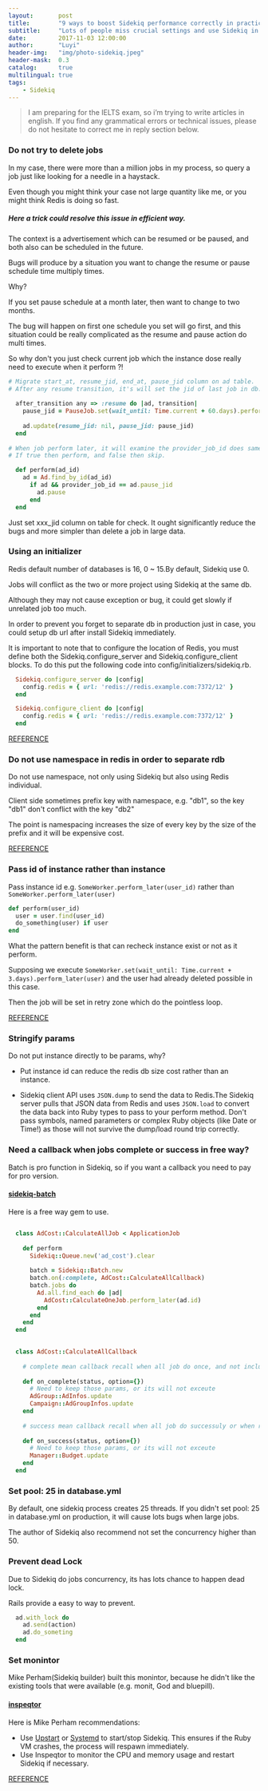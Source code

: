 ```yaml
---
layout:       post
title:        "9 ways to boost Sidekiq performance correctly in practical experiences"
subtitle:     "Lots of people miss crucial settings and use Sidekiq in poor efficiency way"
date:         2017-11-03 12:00:00
author:       "Luyi"
header-img:   "img/photo-sidekiq.jpeg"
header-mask:  0.3
catalog:      true
multilingual: true
tags:
    - Sidekiq
--- 
```

 

> I am preparing for the IELTS exam, so i’m trying to write articles in english.
> If you find any grammatical errors or technical issues, please do not hesitate to correct me in reply section below.

### Do not try to delete jobs 
In my case, there were more than a million jobs in my process, so query a job just like looking for a needle in a haystack.

Even though you might think your case not large quantity like me, or you might think Redis is doing so fast.

##### Here a trick could resolve this issue in efficient way.

The context is a advertisement which can be resumed or be paused, and both also can be scheduled in the future.

Bugs will produce by a situation you want to change the resume or pause schedule time multiply times.

Why?

If you set pause schedule at a month later, then want to change to two months.

The bug will happen on first one schedule you set will go first, and this situation could be really complicated as the resume and pause action do multi times.

So why don't you just check current job which the instance dose really need to execute when it perform ?!
   
```rb 
# Migrate start_at, resume_jid, end_at, pause_jid column on ad table.
# After any resume transition, it's will set the jid of last job in db.
 
  after_transition any => :resume do |ad, transition|
    pause_jid = PauseJob.set(wait_until: Time.current + 60.days).perform_later(ad.id).provider_job_id
  
    ad.update(resume_jid: nil, pause_jid: pause_jid)
  end   
      
# When job perform later, it will examine the provider_job_id does same with pause_jid the last time i set.
# If true then perform, and false then skip. 

  def perform(ad_id)
    ad = Ad.find_by_id(ad_id)   
      if ad && provider_job_id == ad.pause_jid
        ad.pause
      end   
  end
```
Just set xxx_jid column on table for check. It ought significantly reduce the bugs and more simpler than delete a job in large data.

### Using an initializer
Redis default number of databases is 16, 0 ~ 15.By default, Sidekiq use 0.

Jobs will conflict as the two or more project using Sidekiq at the same db.

Although they may not cause exception or bug, it could get slowly if unrelated job too much.

In order to prevent you forget to separate db in production just in case, you could setup db url after install Sidekiq immediately.   
 
It is important to note that to configure the location of Redis, you must define both the Sidekiq.configure_server and Sidekiq.configure_client blocks. To do this put the following code into config/initializers/sidekiq.rb.
  
```rb
  Sidekiq.configure_server do |config|
    config.redis = { url: 'redis://redis.example.com:7372/12' }
  end

  Sidekiq.configure_client do |config|
    config.redis = { url: 'redis://redis.example.com:7372/12' }
  end
```

[REFERENCE](https://github.com/mperham/sidekiq/wiki/Using-Redis)

### Do not use namespace in redis in order to separate rdb
Do not use namespace, not only using Sidekiq but also using Redis individual. 

Client side sometimes prefix key with namespace, e.g. "db1", so the key "db1" don't conflict with the key "db2"

The point is namespacing increases the size of every key by the size of the prefix and it will be expensive cost.

[REFERENCE](http://www.mikeperham.com/2015/09/24/storing-data-with-redis/)

### Pass id of instance rather than instance
Pass instance id e.g. `SomeWorker.perform_later(user_id)` rather than `SomeWorker.perform_later(user)`
```ruby
def perform(user_id)
  user = user.find(user_id)
  do_something(user) if user
end   
```
What the pattern benefit is that can recheck instance exist or not as it perform.

Supposing we execute `SomeWorker.set(wait_until: Time.current + 3.days).perform_later(user)` and the user had already deleted possible in this case.

Then the job will be set in retry zone which do the pointless loop.   

[REFERENCE](https://github.com/mperham/sidekiq/wiki/Best-Practices)

### Stringify params  
Do not put instance directly to be params, why?

* Put instance id can reduce the redis db size cost rather than an instance.

* Sidekiq client API uses `JSON.dump` to send the data to Redis.The Sidekiq server pulls that 
JSON data from Redis and uses `JSON.load` to convert the data back into Ruby types to pass to your perform method.
Don't pass symbols, named parameters or complex Ruby objects (like Date or Time!) as those will not survive the 
dump/load round trip correctly. 

### Need a callback when jobs complete or success in free way? 
Batch is pro function in Sidekiq, so if you want a callback you need to pay for pro version.


#### [sidekiq-batch](https://github.com/breamware/sidekiq-batch)
 
Here is a free way gem to use.

```rb

  class AdCost::CalculateAllJob < ApplicationJob 
  
    def perform
      Sidekiq::Queue.new('ad_cost').clear
  
      batch = Sidekiq::Batch.new
      batch.on(:complete, AdCost::CalculateAllCallback)
      batch.jobs do
        Ad.all.find_each do |ad|
          AdCost::CalculateOneJob.perform_later(ad.id)
        end
      end
    end
  end

  
  class AdCost::CalculateAllCallback
    
    # complete mean callback recall when all job do once, and not include retry or dead after 
  
    def on_complete(status, option={})
      # Need to keep those params, or its will not exceute     
      AdGroup::AdInfos.update
      Campaign::AdGroupInfos.update
    end
  
    # success mean callback recall when all job do successuly or when retry successuly.
  
    def on_success(status, option={})
      # Need to keep those params, or its will not exceute
      Manager::Budget.update
    end
  end
```

### Set pool: 25 in database.yml

By default, one sidekiq process creates 25 threads. If you didn't set pool: 25 in database.yml on production, it will cause lots bugs when large jobs.   

The author of Sidekiq also recommend not set the concurrency higher than 50.  

### Prevent dead Lock
Due to Sidekiq do jobs concurrency, its has lots chance to happen dead lock.

Rails provide a easy to way to prevent.

```rb
  ad.with_lock do
    ad.send(action)
    ad.do_someting
  end
```

### Set monintor
Mike Perham(Sidekiq builder) built this monintor, because he didn't like the existing tools that were available (e.g. monit, God and bluepill).
#### [inspeqtor](http://contribsys.com/inspeqtor/)

Here is Mike Perham recommendations: 
* Use [Upstart](https://github.com/mperham/sidekiq/tree/master/examples/upstart) or [Systemd](https://github.com/mperham/sidekiq/tree/master/examples/systemd) to start/stop Sidekiq. 
This ensures if the Ruby VM crashes, the process will respawn immediately.
* Use Inspeqtor to monitor the CPU and memory usage and restart Sidekiq if necessary.


[REFERENCE](https://github.com/mperham/sidekiq/wiki/Monitoring)




